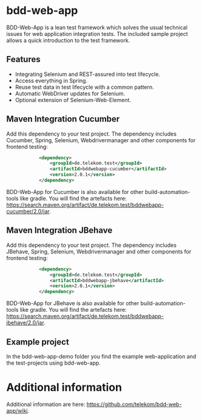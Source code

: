 # bdd-web-app

BDD-Web-App is a lean test framework which solves the usual technical issues for web application integration tests.
The included sample project allows a quick introduction to the test framework.

## Features

- Integrating Selenium and REST-assured into test lifecycle.
- Access everything in Spring. 
- Reuse test data in test lifecycle with a common pattern.
- Automatic WebDriver updates for Selenium.
- Optional extension of Selenium-Web-Element. 

## Maven Integration Cucumber

Add this dependency to your test project. The dependency includes Cucumber, Spring, Selenium, Webdrivermanager and other components for frontend testing:

```xml
            <dependency>
                <groupId>de.telekom.test</groupId>
                <artifactId>bddwebapp-cucumber</artifactId>
                <version>2.0.1</version>
            </dependency>
```

BDD-Web-App for Cucumber is also available for other build-automation-tools like gradle. You will find the artefacts here: https://search.maven.org/artifact/de.telekom.test/bddwebapp-cucumber/2.0/jar.

## Maven Integration JBehave

Add this dependency to your test project. The dependency includes JBehave, Spring, Selenium, Webdrivermanager and other components for frontend testing:

```xml
            <dependency>
                <groupId>de.telekom.test</groupId>
                <artifactId>bddwebapp-jbehave</artifactId>
                <version>2.0.1</version>
            </dependency>
```

BDD-Web-App for JBehave is also available for other build-automation-tools like gradle. You will find the artefacts here: https://search.maven.org/artifact/de.telekom.test/bddwebapp-jbehave/2.0/jar.

## Example project

In the bdd-web-app-demo folder you find the example web-application and the test-projects using bdd-web-app.

# Additional information

Additional information are here: https://github.com/telekom/bdd-web-app/wiki.